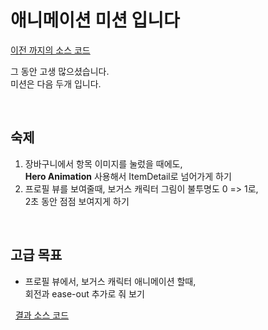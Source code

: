 # 애니메이션 미션 입니다
[이전 까지의 소스 코드](sources/small-tips-lib.zip)  

그 동안 고생 많으셨습니다.  
미션은 다음 두개 입니다.

&nbsp;  
## 숙제
1. 장바구니에서 항목 이미지를 눌렀을 때에도,  
  **Hero Animation** 사용해서 ItemDetail로 넘어가게 하기
1. 프로필 뷰를 보여줄때, 보거스 캐릭터 그림이 불투명도 0 => 1로,  
  2초 동안 점점 보여지게 하기

&nbsp;  
## 고급 목표
- 프로필 뷰에서, 보거스 캐릭터 애니메이션 할때,  
  회전과 ease-out 추가로 줘 보기  

&nbsp;
[결과 소스 코드](sources/4th-homework-lib.zip)